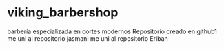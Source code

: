 # viking_barbershop
barbería especializada en cortes modernos
Repositorio creado en github1
me uni al repositorio jasmani
me uni al repositorio Eriban 